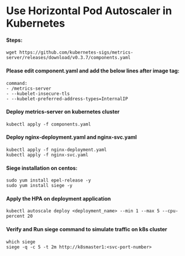 # Use Horizontal Pod Autoscaler in Kubernetes
#### Steps:
```
wget https://github.com/kubernetes-sigs/metrics-server/releases/download/v0.3.7/components.yaml
```
#### Please edit component.yaml and add the below lines after image tag:
```
command:
- /metrics-server
- --kubelet-insecure-tls
- --kubelet-preferred-address-types=InternalIP
```
#### Deploy metrics-server on kubernetes cluster
```
kubectl apply -f components.yaml
```

#### Deploy nginx-deployment.yaml and nginx-svc.yaml

```
kubectl apply -f nginx-deployment.yaml
kubectl apply -f nginx-svc.yaml
```

#### Siege installation on centos:
```
sudo yum install epel-release -y
sudo yum install siege -y
```
#### Apply the HPA on deployment application
```
kubectl autoscale deploy <deployment_name> --min 1 --max 5 --cpu-percent 20
```
#### Verify and Run siege command to simulate traffic on k8s cluster
```
which siege
siege -q -c 5 -t 2m http://k8smaster1:<svc-port-number>
```



